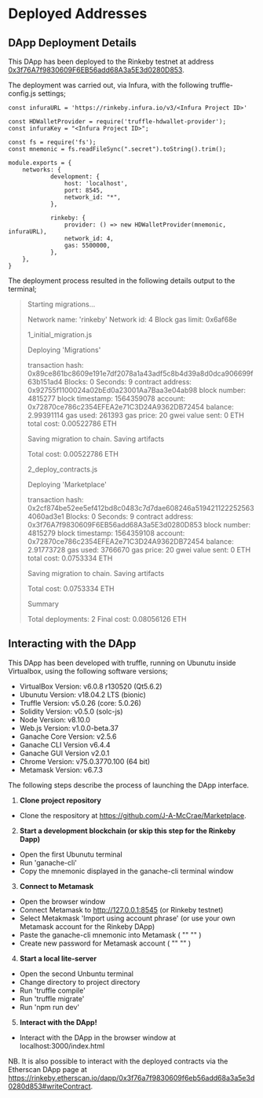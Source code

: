 # Deployed Addresses

## DApp Deployment Details

This DApp has been deployed to the Rinkeby testnet at address [0x3f76A7f9830609F6EB56add68A3a5E3d0280D853](https://rinkeby.etherscan.io/address/0x3f76a7f9830609f6eb56add68a3a5e3d0280d853#code).

The deployment was carried out, via Infura, with the following truffle-config.js settings;

	const infuraURL = 'https://rinkeby.infura.io/v3/<Infura Project ID>'
 
	const HDWalletProvider = require('truffle-hdwallet-provider');
	const infuraKey = "<Infura Project ID>";

	const fs = require('fs');
	const mnemonic = fs.readFileSync(".secret").toString().trim();

	module.exports = {
 		networks: {
    			development: {
      				host: 'localhost',
      				port: 8545,
      				network_id: "*",
    			},

    			rinkeby: {
    				provider: () => new HDWalletProvider(mnemonic, infuraURL),
    				network_id: 4,
    				gas: 5500000,
    			},
		},
	}

The deployment process resulted in the following details output to the terminal;

>Starting migrations...
> 
>Network name:    'rinkeby'
>Network id:      4
>Block gas limit: 0x6af68e
> 
>1_initial_migration.js
> 
>   Deploying 'Migrations'
> 
>   transaction hash:    0x89ce861bc8609e191e7df2078a1a43adf5c8b4d39a8d0dca906699f63b151ad4
>   Blocks: 0            Seconds: 9
>   contract address:    0x92755f1100024a02bEd0a23001Aa7Baa3e04ab98
>   block number:        4815277
>   block timestamp:     1564359078
>   account:             0x72870ce786c2354EFEA2e71C3D24A9362DB72454
>   balance:             2.99391114
>   gas used:            261393
>   gas price:           20 gwei
>   value sent:          0 ETH
>   total cost:          0.00522786 ETH
> 
> 
>   Saving migration to chain.
>   Saving artifacts
> 
>   Total cost:          0.00522786 ETH
> 
> 
>2_deploy_contracts.js
> 
>   Deploying 'Marketplace'
> 
>   transaction hash:    0x2cf874be52ee5ef412bd8c0483c7d7dae608246a5194211222525634060ad3e1
>   Blocks: 0            Seconds: 9
>   contract address:    0x3f76A7f9830609F6EB56add68A3a5E3d0280D853
>  block number:        4815279
>   block timestamp:     1564359108
>   account:             0x72870ce786c2354EFEA2e71C3D24A9362DB72454
>   balance:             2.91773728
>   gas used:            3766670
>   gas price:           20 gwei
>   value sent:          0 ETH
>   total cost:          0.0753334 ETH
> 
> 
>   Saving migration to chain.
>   Saving artifacts
> 
>   Total cost:           0.0753334 ETH
> 
> 
>Summary
> 
>Total deployments:   2
>Final cost:          0.08056126 ETH

## Interacting with the DApp

This DApp has been developed with truffle, running on Ubunutu inside Virtualbox, using the following software versions;

* VirtualBox Version: v6.0.8 r130520 (Qt5.6.2)
* Ubunutu Version: v18.04.2 LTS (bionic)
* Truffle Version: v5.0.26 (core: 5.0.26)
* Solidity Version: v0.5.0 (solc-js)
* Node Version: v8.10.0
* Web.js Version: v1.0.0-beta.37
* Ganache Core Version: v2.5.6
* Ganache CLI Version v6.4.4
* Ganache GUI Version v2.0.1
* Chrome Version: v75.0.3770.100 (64 bit)
* Metamask Version: v6.7.3

The following steps describe the process of launching the DApp interface.

1. **Clone project repository** 
- Clone the respository at https://github.com/J-A-McCrae/Marketplace.

2. **Start a development blockchain (or skip this step for the Rinkeby Dapp)**
- Open the first Ubunutu terminal
- Run 'ganache-cli'
- Copy the mnemonic displayed in the ganache-cli terminal window

3. **Connect to Metamask**
- Open the browser window
- Connect Metamask to http://127.0.0.1:8545 (or Rinkeby testnet)
- Select Metakmask 'Import using account phrase' (or use your own Metamask account for the Rinkeby DApp)
- Paste the ganache-cli mnemonic into Metamask ( "" "" )
- Create new password for Metamask account ( "" "" )

4. **Start a local lite-server** 
- Open the second Unbuntu terminal
- Change directory to project directory
- Run 'truffle compile'
- Run 'truffle migrate'
- Run 'npm run dev'

5. **Interact with the DApp!**
- Interact with the DApp in the browser window at localhost:3000/index.html

NB. It is also possible to interact with the deployed contracts via the Etherscan DApp page at https://rinkeby.etherscan.io/dapp/0x3f76a7f9830609f6eb56add68a3a5e3d0280d853#writeContract.














